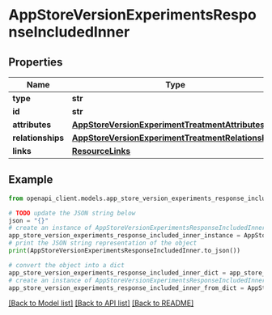 # AppStoreVersionExperimentsResponseIncludedInner


## Properties

Name | Type | Description | Notes
------------ | ------------- | ------------- | -------------
**type** | **str** |  | 
**id** | **str** |  | 
**attributes** | [**AppStoreVersionExperimentTreatmentAttributes**](AppStoreVersionExperimentTreatmentAttributes.md) |  | [optional] 
**relationships** | [**AppStoreVersionExperimentTreatmentRelationships**](AppStoreVersionExperimentTreatmentRelationships.md) |  | [optional] 
**links** | [**ResourceLinks**](ResourceLinks.md) |  | [optional] 

## Example

```python
from openapi_client.models.app_store_version_experiments_response_included_inner import AppStoreVersionExperimentsResponseIncludedInner

# TODO update the JSON string below
json = "{}"
# create an instance of AppStoreVersionExperimentsResponseIncludedInner from a JSON string
app_store_version_experiments_response_included_inner_instance = AppStoreVersionExperimentsResponseIncludedInner.from_json(json)
# print the JSON string representation of the object
print(AppStoreVersionExperimentsResponseIncludedInner.to_json())

# convert the object into a dict
app_store_version_experiments_response_included_inner_dict = app_store_version_experiments_response_included_inner_instance.to_dict()
# create an instance of AppStoreVersionExperimentsResponseIncludedInner from a dict
app_store_version_experiments_response_included_inner_from_dict = AppStoreVersionExperimentsResponseIncludedInner.from_dict(app_store_version_experiments_response_included_inner_dict)
```
[[Back to Model list]](../README.md#documentation-for-models) [[Back to API list]](../README.md#documentation-for-api-endpoints) [[Back to README]](../README.md)


